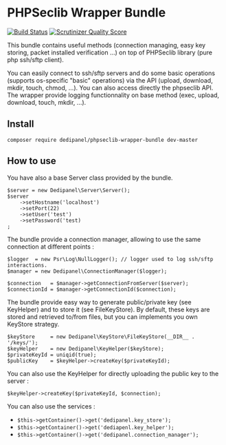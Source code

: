 # PHPSeclib Wrapper Bundle
[![Build Status](https://travis-ci.org/dedicated-panel/PHPSeclibWrapperBundle.png?branch=master)](https://travis-ci.org/NiR-/PHPSeclibWrapperBundle)
[![Scrutinizer Quality Score](https://scrutinizer-ci.com/g/NiR-/PHPSeclibWrapperBundle/badges/quality-score.png?s=311420b59d0b3636eb346cd18573b864fc231d1f)](https://scrutinizer-ci.com/g/NiR-/PHPSeclibWrapperBundle/)

This bundle contains useful methods (connection managing, easy key storing, packet installed verification ...) on top of PHPSeclib library (pure php ssh/sftp client).

You can easily connect to ssh/sftp servers and do some basic operations (supports os-specific "basic" operations) via the API (upload, download, mkdir, touch, chmod, ...). You can also access directly the phpseclib API.
The wrapper provide logging functionnality on base method (exec, upload, download, touch, mkdir, ...).

## Install
`composer require dedipanel/phpseclib-wrapper-bundle dev-master`

## How to use

You have also a base Server class provided by the bundle.

    $server = new Dedipanel\Server\Server();
    $server
        ->setHostname('localhost')
        ->setPort(22)
        ->setUser('test')
        ->setPassword('test)
    ;

The bundle provide a connection manager, allowing to use the same connection at different points :

    $logger  = new Psr\Log\NullLogger(); // logger used to log ssh/sftp interactions.
    $manager = new Dedipanel\ConnectionManager($logger);
    
    $connection   = $manager->getConnectionFromServer($server);
    $connectionId = $manager->getConnectionId($connection);

The bundle provide easy way to generate public/private key (see KeyHelper) and to store it (see FileKeyStore).
By default, these keys are stored and retrieved to/from files, but you can implements you own KeyStore strategy.

    $keyStore     = new Dedipanel\KeyStore\FileKeyStore(__DIR__ . '/keys/');
    $keyHelper    = new Dedipanel\KeyHelper($keyStore);
    $privateKeyId = uniqid(true); 
    $publicKey    = $keyHelper->createKey($privateKeyId);

You can also use the KeyHelper for directly uploading the public key to the server :

    $keyHelper->createKey($privateKeyId, $connection);

You can also use the services :
  * `$this->getContainer()->get('dedipanel.key_store');`
  * `$this->getContainer()->get('dediapenl.key_helper');`
  * `$this->getContainer()->get('dedipanel.connection_manager');`

